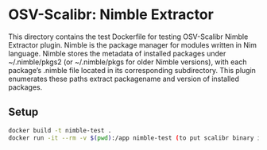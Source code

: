 # OSV-Scalibr: Nimble Extractor

This directory contains the test Dockerfile for testing OSV-Scalibr Nimble Extractor plugin. Nimble is the package manager for modules written in Nim language. Nimble stores the metadata of installed packages under ~/.nimble/pkgs2 (or ~/.nimble/pkgs for older Nimble versions), with each package’s .nimble file located in its corresponding subdirectory. This plugin enumerates these paths extract packagename and version of installed packages.

## Setup

```sh
docker build -t nimble-test .
docker run -it --rm -v $(pwd):/app nimble-test (to put scalibr binary inside the container)
```
